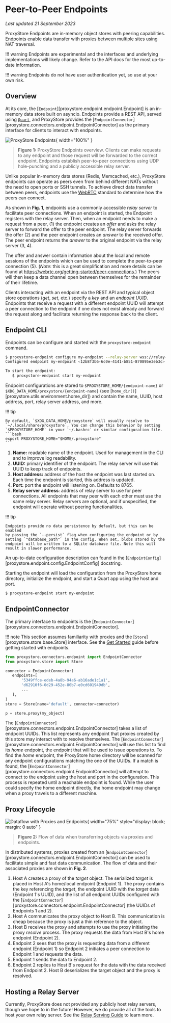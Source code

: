 # Peer-to-Peer Endpoints

*Last updated 21 September 2023*

ProxyStore Endpoints are in-memory object stores
with peering capabilities. Endpoints enable data transfer with proxies
between multiple sites using NAT traversal.

!!! warning
    Endpoints are experimental and the interfaces and underlying
    implementations will likely change. Refer to the API docs for the most
    up-to-date information.

!!! warning
    Endpoints do not have user authentication yet, so use at your own risk.

## Overview

At its core, the [`Endpoint`][proxystore.endpoint.endpoint.Endpoint] is
an in-memory data store built on asyncio. Endpoints provide a REST API, served
using [`Quart`](https://pgjones.gitlab.io/quart/), and ProxyStore provides the
[`EndpointConnector`][proxystore.connectors.endpoint.EndpointConnector] as
the primary interface for clients to interact with endpoints.

![ProxyStore Endpoints](../static/endpoint-peering.svg){ width="100%" }
> <b>Figure 1:</b> ProxyStore Endpoints overview. Clients can make requests to
> any endpoint and those request will be forwarded to the correct endpoint.
> Endpoints establish peer-to-peer connections using UDP hole-punching and a
> publicly accessible relay server.

Unlike popular in-memory data stores (Redis, Memcached, etc.), ProxyStore
endpoints can operate as peers even from behind different NATs without the need
to open ports or SSH tunnels. To achieve direct data transfer between peers,
endpoints use the [WebRTC](https://webrtc.org/) standard to determine
how the peers can connect.

As shown in **Fig. 1**, endpoints use a commonly accessible *relay server*
to facilitate peer connections. When an endpoint is started, the Endpoint
registers with the relay server. Then, when an endpoint needs to make a
request from a peer, (1) the endpoint creates an *offer* and asks the
relay server to forward the offer to the peer endpoint. The relay
server forwards the offer (2) and the peer endpoint creates an *answer* to the
received offer. The peer endpoint returns the *answer* to the original
endpoint via the relay server (3, 4).

The offer and answer contain information about the local and remote sessions
of the endpoints which can be used to complete the peer-to-peer connection (5).
(*Note*: this is a great simplification and more details can be found at
https://webrtc.org/getting-started/peer-connections.) The peers will then
keep a data channel open between themselves for the remainder of their
lifetime.

Clients interacting with an endpoint via the REST API and typical object store
operations (*get*, *set*, etc.) specify a *key* and an *endpoint UUID*.
Endpoints that receive a request with a different endpoint UUID will attempt
a peer connection to the endpoint if one does not exist already and forward
the request along and facilitate returning the response back to the client.

## Endpoint CLI

Endpoints can be configure and started with the `proxystore-endpoint`
command.

```bash
$ proxystore-endpoint configure my-endpoint --relay-server wss://relay-address.com
Configured endpoint my-endpoint <12b8f3b6-6c0e-4141-b851-870895e3eb3c>.

To start the endpoint:
   $ proxystore-endpoint start my-endpoint
```

Endpoint configurations are stored to `$PROXYSTORE_HOME/{endpoint-name}`
or `$XDG_DATA_HOME/proxystore/{endpoint-name}`
(see [`home_dir()`][proxystore.utils.environment.home_dir]) and contain the
name, UUID, host address, port, relay server address, and more.

!!! tip

    By default, `$XDG_DATA_HOME/proxystore` will usually resolve to
    `~/.local/share/proxystore`. You can change this behavior by setting
    `$PROXYSTORE_HOME` in your `~/.bashrc` or similar configuration file.
    ```bash
    export PROXYSTORE_HOME="$HOME/.proxystore"
    ```

1. **Name:** readable name of the endpoint. Used for management in the CLI and
   to improve log readability.
2. **UUID:** primary identifier of the endpoint. The relay server will
   use this UUID to keep track of endpoints.
3. **Host address:** address of the host the endpoint was last started on.
   Each time the endpoint is started, this address is updated.
4. **Port:** port the endpoint will listening on. Defaults to 8765.
5. **Relay server address**: address of relay server to use for peer
   connections. All endpoints that may peer with each other must use the same
   relay server. Relay servers are optional, and if unspecified, the
   endpoint will operate without peering functionalities.

!!! tip

    Endpoints provide no data persistence by default, but this can be enabled
    by passing the `--persist` flag when configuring the endpoint or by
    setting `"database_path"` in the config. When set, blobs stored by the
    endpoint will be written to a SQLite database file. Note this will
    result in slower performance.

An up-to-date configuration description can found in the
[`EndpointConfig`][proxystore.endpoint.config.EndpointConfig] docstring.

Starting the endpoint will load the configuration from the ProxyStore home
directory, initialize the endpoint, and start a Quart app using the host and
port.

```bash
$ proxystore-endpoint start my-endpoint
```

## EndpointConnector

The primary interface to endpoints is the
[`EndpointConnector`][proxystore.connectors.endpoint.EndpointConnector].

!!! note
    This section assumes familiarity with proxies and the
    [`Store`][proxystore.store.base.Store] interface. See the
    [Get Started](../get-started.md) guide before getting started with endpoints.

```python title="Endpoint Client Example" linenums="1"
from proxystore.connectors.endpoint import EndpointConnector
from proxystore.store import Store

connector = EndpointConnector(
   endpoints=[
       '5349ffce-edeb-4a8b-94a6-ab16ade1c1a1',
       'd62910f6-0d29-452e-80b7-e0cd601949db',
       ...
   ],
)
store = Store(name='default', connector=connector)

p = store.proxy(my_object)
```

The [`EndpointConnector`][proxystore.connectors.endpoint.EndpointConnector] takes
a list of endpoint UUIDs. This list represents any endpoint that proxies
created by this store may interact with to resolve themselves. The
[`EndpointConnector`][proxystore.connectors.endpoint.EndpointConnector] will use this
list to find its *home* endpoint, the endpoint that will be used to issue
operations to. To find the *home* endpoint, the ProxyStore home directory
will be scanned for any endpoint configurations matching
the one of the UUIDs. If a match is found, the
[`EndpointConnector`][proxystore.connectors.endpoint.EndpointConnector] will attempt
to connect to the endpoint using the host and port in the configuration. This
process is repeated until a reachable endpoint is found. While the user could
specify the home endpoint directly, the home endpoint may change when a proxy
travels to a different machine.

## Proxy Lifecycle

![Dataflow with Proxies and Endpoints](../static/endpoint-overview.svg){ width="75%" style="display: block; margin: 0 auto" }
> <b>Figure 2:</b> Flow of data when transferring objects via proxies and endpoints.

In distributed systems, proxies created from an
[`EndpointConnector`][proxystore.connectors.endpoint.EndpointConnector] can be used
to facilitate simple and fast data communication.
The flow of data and their associated proxies are shown in **Fig. 2**.

1. Host A creates a proxy of the *target* object. The serialized *target*
   is placed in Host A's home/local endpoint (Endpoint 1).
   The proxy contains the key referencing the *target*, the endpoint UUID with
   the *target* data (Endpoint 1's UUID), and the list of
   all endpoint UUIDs configured with the
   [`EndpointConnector`][proxystore.connectors.endpoint.EndpointConnector]
   (the UUIDs of Endpoints 1 and 2).
2. Host A communicates the proxy object to Host B. This communication is
   cheap because the proxy is just a thin reference to the object.
3. Host B receives the proxy and attempts to use the proxy initiating the
   proxy *resolve* process. The proxy requests the data from Host B's
   home endpoint (Endpoint 2).
4. Endpoint 2 sees that the proxy is requesting data from a different endpoint
   (Endpoint 1) so Endpoint 2 initiates a peer connection to Endpoint 1 and
   requests the data.
5. Endpoint 1 sends the data to Endpoint 2.
6. Endpoint 2 replies to Host B's request for the data with the data received
   from Endpoint 2. Host B deserializes the target object and the proxy
   is resolved.

## Hosting a Relay Server

Currently, ProxyStore does not provided any publicly host relay servers,
though we hope to in the future! However, we do provide all of the tools to
host your own relay server. See the [Relay Serving Guide](relay-serving.md)
to learn more.
